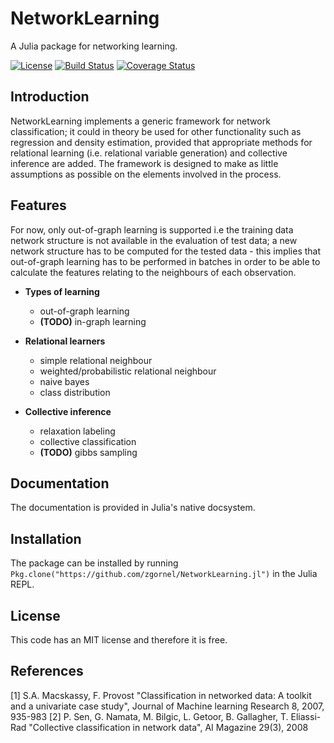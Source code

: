 # NetworkLearning

A Julia package for networking learning.

[![License](http://img.shields.io/badge/license-MIT-brightgreen.svg?style=flat)](LICENSE.md) 
[![Build Status](https://travis-ci.org/zgornel/NetworkLearning.jl.svg?branch=master)](https://travis-ci.org/zgornel/NetworkLearning.jl) 
[![Coverage Status](https://coveralls.io/repos/github/zgornel/NetworkLearning.jl/badge.svg?branch=master)](https://coveralls.io/github/zgornel/NetworkLearning.jl?branch=master)

## Introduction

NetworkLearning implements a generic framework for network classification; it could in theory be used for other functionality such as regression and density estimation,
provided that appropriate methods for relational learning (i.e. relational variable generation) and collective inference are added. 
The framework is designed to make as little assumptions as possible on the elements involved in the process.  

## Features

For now, only out-of-graph learning is supported i.e the training data network structure is not available in the evaluation of test data; a new network structure 
has to be computed for the tested data - this implies that out-of-graph learning has to be performed in batches in order to be able to calculate the features relating
to the neighbours of each observation.

- **Types of learning**
	- out-of-graph learning
	- **(TODO)** in-graph learning

- **Relational learners**
	- simple relational neighbour
	- weighted/probabilistic relational neighbour
	- naive bayes
	- class distribution

- **Collective inference**
	- relaxation labeling
	- collective classification
	- **(TODO)** gibbs sampling
 
## Documentation

The documentation is provided in Julia's native docsystem. 



## Installation

The package can be installed by running `Pkg.clone("https://github.com/zgornel/NetworkLearning.jl")` in the Julia REPL.



## License

This code has an MIT license and therefore it is free.



## References
[1] S.A. Macskassy, F. Provost "Classification in networked data: A toolkit and a univariate case study", Journal of Machine learning Research 8, 2007, 935-983
[2] P. Sen, G. Namata, M. Bilgic, L. Getoor, B. Gallagher, T. Eliassi-Rad "Collective classification in network data", AI Magazine 29(3), 2008
